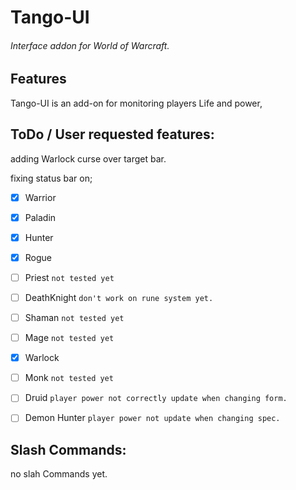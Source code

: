 # Tango-UI
###### Interface addon for World of Warcraft.

## Features
 Tango-UI is an add-on for monitoring players Life and power,


## ToDo / User requested features:
adding Warlock curse over target bar.

fixing status bar on;
- [x] Warrior
- [x] Paladin
- [x] Hunter
- [x] Rogue
- [ ] Priest 	`not tested yet`       
- [ ] DeathKnight `don't work on rune system yet.`
- [ ] Shaman       `not tested yet`
- [ ] Mage         `not tested yet`
- [x] Warlock
- [ ] Monk         `not tested yet`
- [ ] Druid        `player power not correctly update when changing form.`
- [ ] Demon Hunter `player power not update when changing spec.`



## Slash Commands:
no slah Commands yet.
